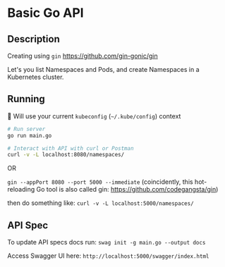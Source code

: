 # Basic Go API

## Description

Creating using `gin` <https://github.com/gin-gonic/gin>

Let's you list Namespaces and Pods, and create Namespaces in a Kubernetes cluster.

## Running

:memo: Will use your current `kubeconfig` (`~/.kube/config`) context

```sh
# Run server
go run main.go

# Interact with API with curl or Postman
curl -v -L localhost:8080/namespaces/
```

OR

`gin --appPort 8080 --port 5000 --immediate` (coincidently, this hot-reloading Go tool is also called gin: <https://github.com/codegangsta/gin>)

then do something like: `curl -v -L localhost:5000/namespaces/`

## API Spec

To update API specs docs run: `swag init -g main.go --output docs`

Access Swagger UI here: `http://localhost:5000/swagger/index.html`
